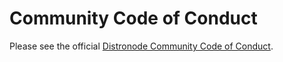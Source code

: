 # Community Code of Conduct

Please see the official [Distronode Community Code of Conduct][coc].

[coc]: https://docs.distronode.com/distronode/latest/community/code_of_conduct.html
